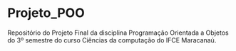 # Projeto_POO

Repositório do Projeto Final da disciplina Programação Orientada a Objetos do 3º semestre do curso Ciências da computação do IFCE Maracanaú.
